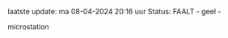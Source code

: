 laatste update: 
ma 08-04-2024 20:16   uur 
Status: FAALT - geel - 
<div class="service Y">microstation</div>